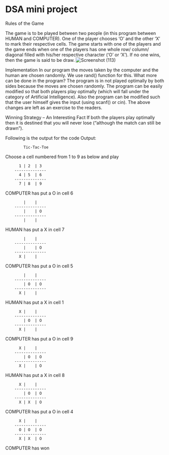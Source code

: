 # DSA mini project
Rules of the Game

The game is to be played between two people (in this program between HUMAN and COMPUTER). One of the player chooses ‘O’ and the other ‘X’ to mark their respective cells. The game starts with one of the players and the game ends when one of the players has one whole row/ column/ diagonal filled with his/her respective character (‘O’ or ‘X’). If no one wins, then the game is said to be draw. ![Screenshot (113)](https://user-images.githubusercontent.com/95564532/198213943-bb3ab827-91a1-482c-863a-7267ea69f871.png)

Implementation In our program the moves taken by the computer and the human are chosen randomly. We use rand() function for this. What more can be done in the program? The program is in not played optimally by both sides because the moves are chosen randomly. The program can be easily modified so that both players play optimally (which will fall under the category of Artificial Intelligence). Also the program can be modified such that the user himself gives the input (using scanf() or cin). The above changes are left as an exercise to the readers.

Winning Strategy – An Interesting Fact If both the players play optimally then it is destined that you will never lose (“although the match can still be drawn”).



Following is the output for the code
Output:

            Tic-Tac-Toe
Choose a cell numbered from 1 to 9 as below and play

          1 | 2  | 3  
        --------------
          4 | 5  | 6  
        --------------
          7 | 8  | 9  
COMPUTER has put a O in cell 6

            |    |    
        --------------
            |    | O  
        --------------
            |    |    
HUMAN has put a X in cell 7

            |    |    
        --------------
            |    | O  
        --------------
          X |    |    
COMPUTER has put a O in cell 5

            |    |    
        --------------
            | O  | O  
        --------------
          X |    |    
HUMAN has put a X in cell 1

          X |    |    
        --------------
            | O  | O  
        --------------
          X |    |    
COMPUTER has put a O in cell 9

          X |    |    
        --------------
            | O  | O  
        --------------
          X |    | O  
HUMAN has put a X in cell 8

          X |    |    
        --------------
            | O  | O  
        --------------
          X | X  | O  
COMPUTER has put a O in cell 4

          X |    |    
        --------------
          O | O  | O  
        --------------
          X | X  | O  
COMPUTER has won
